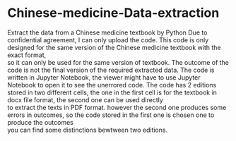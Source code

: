 # Chinese-medicine-Data-extraction
Extract the data from a Chinese medicine textbook by Python
Due to confidential agreement, I can only upload the code. This code is only designed for the same version of the Chinese medicine textbook with the exact format, \
so it can only be used for the same version of textbook.
The outcome of the code is not the final version of the required extracted data.
The code is written in Jupyter Notebook, the viewer might have to use Jupyter Notebook to open it to see the unerrored code.
The code has 2 editions stored in two different cells, the one in the first cell is for the textbook in docx file format, the second one can be used directly \
to extract the texts in PDF format. however the second one produces some errors in outcomes, so the code stored in the first one is chosen one to produce the outcomes\
you can find some distinctions bewtween two editions.
